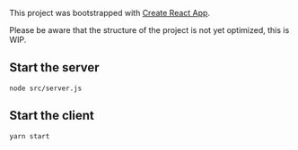 This project was bootstrapped with [Create React App](https://github.com/facebook/create-react-app).


Please be aware that the structure of the project is not yet optimized, this is WIP.

## Start the server
`node src/server.js`

## Start the client
`yarn start`
